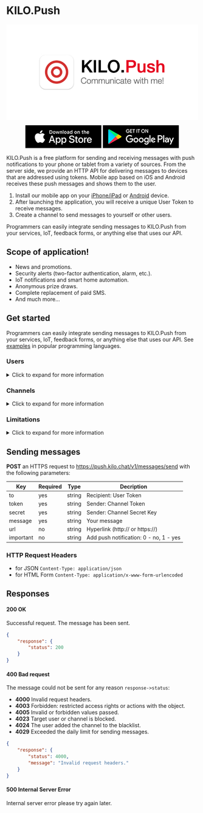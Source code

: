 # KILO.Push

<img src="/editor/images/logos/logo.png" alt="KILO.Push" align="center" style="max-width:100%">

<div align="center">
    
[![App Store](/editor/images/download/appstore.png)](https://apps.apple.com/us/app/kilo-push/id1512247485)
[![Google Play](/editor/images/download/googleplay.png)](https://play.google.com/store/apps/details?id=chat.kilo)
    
</div>

KILO.Push is a free platform for sending and receiving messages with push notifications to your phone or tablet from a variety of sources. From the server side, we provide an HTTP API for delivering messages to devices that are addressed using tokens. Mobile app based on iOS and Android receives these push messages and shows them to the user.

1. Install our mobile app on your [iPhone/iPad](https://apps.apple.com/us/app/kilo-push/id1512247485 "iPhone/iPad") or [Android](https://play.google.com/store/apps/details?id=chat.kilo "Android") device.
2. After launching the application, you will receive a unique User Token to receive messages.
3. Create a channel to send messages to yourself or other users.

Programmers can easily integrate sending messages to KILO.Push from your services, IoT, feedback forms, or anything else that uses our API.

## Scope of application!

- News and promotions.
- Security alerts (two-factor authentication, alarm, etc.).
- IoT notifications and smart home automation.
- Anonymous prize draws.
- Complete replacement of paid SMS.
- And much more…

## Get started

Programmers can easily integrate sending messages to KILO.Push from your services, IoT, feedback forms, or anything else that uses our API. See [examples](https://github.com/artlevitan/KILO.Push-API/tree/main/examples "examples") in popular programming languages.

### Users

<details>
<summary>Click to expand for more information</summary>
When you first launch the mobile app, you will be assigned a unique **User Token**, which is an identifier, like a personal phone number or email address.

The **User Token** consists of random letters and numbers of the English alphabet with a length of 42 characters. Starts with the prefix `u_`, for example:

`u_282c0a20f0520a152c89d8c0489426c0668ca495`

User Token is used to receive messages. Do not share your Token with third parties without the necessity, this may cause you to receive unwanted messages, and then you will have to add such channels to the blacklist.

> If you reinstall the app, you will receive a new User Token — you will not be able to restore the old Token.
> Each user receives a unique Token. If you know the user's personal Token, you can send messages to them.
</details>

### Channels

<details>
<summary>Click to expand for more information</summary>
You need to create a channel to send messages to yourself or other users.

Each channel has a name, a logo, a unique **Channel Token**, and a **Channel Secret Key**.

The **Channel Token** consists of random numbers and letters of the English alphabet with a length of 42 characters. Starts with the prefix `c_`, for example:

`c_5baa8b3d74852e1d6709f6068fbdd07fe1b73c2b`

The **Channel Secret Key** consists of random numbers and letters of the English alphabet with a length of 64 characters, for example:

`4fc82b26aecb47d2868c4efbe3581732a3e7cbcc6c2efb32062c08170a05eeb8`

You can find the Channel Token and Channel Secret Key in My channels section.

Do not share your Channel's Token and Secret Key with anyone, otherwise attackers will be able to send messages without your knowledge.

> If your channel data has been compromised, update your Secret Key immediately so that attackers can't send messages. The Channel Secret Key can be updated at any time.
> Create channels for sending messages. Do not share your Channel's Token and Secret Key with third parties. If data is compromised, update the Channel Secret Key.

#### Blocked channels

Annoying channels can be added to the blacklist to avoid receiving messages from them. To do this, select notification in the mobile app and click Block channel. Manage blocked channels in the auxiliary menu of the mobile app.

> Messages from blocked channels won't disturb you anymore.
</details>

### Limitations

<details>
<summary>Click to expand for more information</summary>
The app imposes certain restrictions in order to use resources efficiently, monitor security, and control spam.
- Notification text and links no more than 1000 characters;
- Maximum 5 channels per user;
- Sending no more than 300 messages per day from each channel;
- Verified channels have no restrictions on the number of messages sent.
</details>

## Sending messages

**POST** an HTTPS request to <https://push.kilo.chat/v1/messages/send> with the following parameters:

| Key       | Required | Type   | Decription                             |
| --------- | -------- | ------ | -------------------------------------- |
| to        | yes      | string | Recipient: User Token                  |
| token     | yes      | string | Sender: Channel Token                  |
| secret    | yes      | string | Sender: Channel Secret Key             |
| message   | yes      | string | Your message                           |
| url       | no       | string | Hyperlink (http:// or https://)        |
| important | no       | string | Add push notification: 0 - no, 1 - yes |

### HTTP Request Headers

- for JSON `Content-Type: application/json`
- for HTML Form `Content-Type: application/x-www-form-urlencoded`

## Responses

#### 200 OK

Successful request. The message has been sent.

```json
{
    "response": {
        "status": 200
    }
}
```

#### 400 Bad request

The message could not be sent for any reason `response->status`:

- **4000** Invalid request headers.
- **4003** Forbidden: restricted access rights or actions with the object.
- **4005** Invalid or forbidden values passed.
- **4023** Target user or channel is blocked.
- **4024** The user added the channel to the blacklist.
- **4029** Exceeded the daily limit for sending messages.

```json
{
    "response": {
        "status": 4000,
        "message": "Invalid request headers."
    }
}
```

#### 500 Internal Server Error

Internal server error please try again later.
